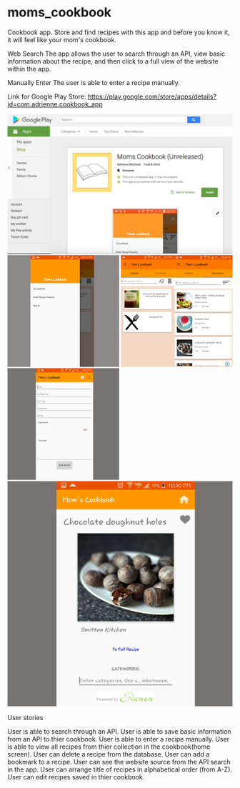 # moms_cookbook
Cookbook app. Store and find recipes with this app and before you know it, it will feel like your mom's cookbook.

Web Search
The app allows the user to search through an API, view basic information about the recipe, and then click to a full view of the website within the app. 

Manually Enter
The user is able to enter a recipe manually. 

Link for Google Play Store: 
https://play.google.com/store/apps/details?id=com.adrienne.cookbook_app

<img src="images/Screen-Shot.png" width="725"/>
<img src="images/navigationcb.png" width="250"/>
<img src="images/mainactivitycb.png" width="250"/>
<img src="images/manuallycb.png" width="250"/>
<img src="images/apirecipecb.png" width="725"/>



User stories

User is able to search through an API. 
User is able to save basic information from an API to thier cookbook. 
User is able to enter a recipe manually.
User is able to view all recipes from thier collection in the cookbook(home screen). 
User can delete a recipe from the database. 
User can add a bookmark to a recipe. 
User can see the website source from the API search in the app. 
User can arrange title of recipes in alphabetical order (from A-Z).
User can edit recipes saved in thier cookbook. 
